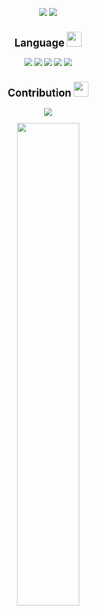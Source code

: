 <p align = "center">
  <img src = "https://github-readme-stats.vercel.app/api?username=chase535&show_icons=true&theme=swift&line_height=27">
  <img src = "https://github-readme-stats.vercel.app/api/top-langs/?username=chase535&theme=swift">
</p>

<p align="center">
<h2 align="center">Language <img src="https://media.giphy.com/media/mGcNjsfWAjY5AEZNw6/giphy.gif" width="30"></h2>
</p>

<p align="center">
<img src="https://img.shields.io/badge/C-black?style=flat-square&logo=c"/>
<img src="https://img.shields.io/badge/-Python-black?style=flat-square&logo=python"/>
  <img src="https://img.shields.io/badge/-Shell-black?style=flat-square&logo=shell"/>
<img src="https://img.shields.io/badge/-JavaScript-black?style=flat-square&logo=javascript"/>
<img src="https://img.shields.io/badge/-Nodejs-black?style=flat-square&logo=Node.js"/>
</p>



<p align="center">
<h2 align="center">Contribution <img src="https://media.giphy.com/media/WUlplcMpOCEmTGBtBW/giphy.gif" width="30"></h2>
</p>

<p align = "center">
 <img src="https://activity-graph.herokuapp.com/graph?username=chase535&theme=swift">
</p>

<p align = "center">
<img width="50%" src="https://github-readme-streak-stats.herokuapp.com/?user=chase535&show_icons=true&locale=en&layout=compact&theme=swift&line_height=0" />
</p>
